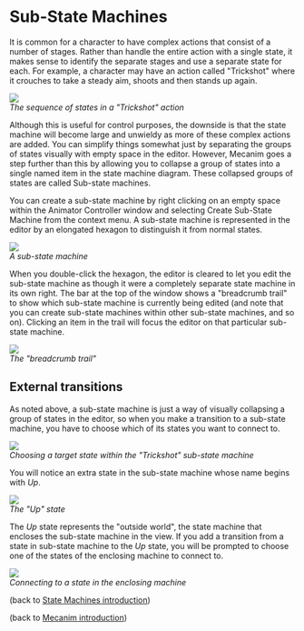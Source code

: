 Sub-State Machines
==================


It is common for a character to have complex actions that consist of a number of stages. Rather than handle the entire action with a single state, it makes sense to identify the separate stages and use a separate state for each. For example, a character may have an action called "Trickshot" where it crouches to take a steady aim, shoots and then stands up again.


![](http://docwiki.hq.unity3d.com/uploads/Main/MecanimStateExcerpt.png)  
_The sequence of states in a "Trickshot" action_

Although this is useful for control purposes, the downside is that the state machine will become large and unwieldy as more of these complex actions are added. You can simplify things somewhat just by separating the groups of states visually with empty space in the editor. However, Mecanim goes a step further than this by allowing you to collapse a group of states into a single named item in the state machine diagram. These collapsed groups of states are called <span class=keyword>Sub-state machines</span>.

You can create a sub-state machine by right clicking on an empty space within the <span class=inspector>Animator Controller</span> window and selecting <span class=menu>Create Sub-State Machine</span> from the context menu. A sub-state machine is represented in the editor by an elongated hexagon to distinguish it from normal states.


![](http://docwiki.hq.unity3d.com/uploads/Main/MecanimSubStateMachine.png)  
_A sub-state machine_

When you double-click the hexagon, the editor is cleared to let you edit the sub-state machine as though it were a completely separate state machine in its own right. The bar at the top of the window shows a "breadcrumb trail" to show which sub-state machine is currently being edited (and note that you can create sub-state machines within other sub-state machines, and so on). Clicking an item in the trail will focus the editor on that particular sub-state machine.


![](http://docwiki.hq.unity3d.com/uploads/Main/MecanimStateMachineCrumbs.png)  
_The "breadcrumb trail"_

External transitions
--------------------

As noted above, a sub-state machine is just a way of visually collapsing a group of states in the editor, so when you make a transition to a sub-state machine, you have to choose which of its states you want to connect to.  


![](http://docwiki.hq.unity3d.com/uploads/Main/MecanimSelectSubState.png)  
_Choosing a target state within the "Trickshot" sub-state machine_

You will notice an extra state in the sub-state machine whose name begins with _Up_.


![](http://docwiki.hq.unity3d.com/uploads/Main/MecanimSubStateUp.png)  
_The "Up" state_

The _Up_ state represents the "outside world", the state machine that encloses the sub-state machine in the view. If you add a transition from a state in sub-state machine to the _Up_ state, you will be prompted to choose one of the states of the enclosing machine to connect to.


![](http://docwiki.hq.unity3d.com/uploads/Main/MecanimSubStateExternal.png)  
_Connecting to a state in the enclosing machine_

(back to [State Machines introduction](AnimationStateMachines.md))

(back to [Mecanim introduction](MecanimAnimationSystem.md))
